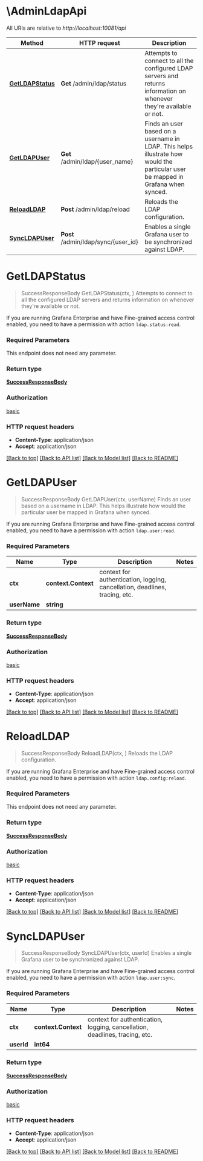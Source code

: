 # \AdminLdapApi

All URIs are relative to *http://localhost:10081/api*

Method | HTTP request | Description
------------- | ------------- | -------------
[**GetLDAPStatus**](AdminLdapApi.md#GetLDAPStatus) | **Get** /admin/ldap/status | Attempts to connect to all the configured LDAP servers and returns information on whenever they&#39;re available or not.
[**GetLDAPUser**](AdminLdapApi.md#GetLDAPUser) | **Get** /admin/ldap/{user_name} | Finds an user based on a username in LDAP. This helps illustrate how would the particular user be mapped in Grafana when synced.
[**ReloadLDAP**](AdminLdapApi.md#ReloadLDAP) | **Post** /admin/ldap/reload | Reloads the LDAP configuration.
[**SyncLDAPUser**](AdminLdapApi.md#SyncLDAPUser) | **Post** /admin/ldap/sync/{user_id} | Enables a single Grafana user to be synchronized against LDAP.


# **GetLDAPStatus**
> SuccessResponseBody GetLDAPStatus(ctx, )
Attempts to connect to all the configured LDAP servers and returns information on whenever they're available or not.

If you are running Grafana Enterprise and have Fine-grained access control enabled, you need to have a permission with action `ldap.status:read`.

### Required Parameters
This endpoint does not need any parameter.

### Return type

[**SuccessResponseBody**](SuccessResponseBody.md)

### Authorization

[basic](../README.md#basic)

### HTTP request headers

 - **Content-Type**: application/json
 - **Accept**: application/json

[[Back to top]](#) [[Back to API list]](../README.md#documentation-for-api-endpoints) [[Back to Model list]](../README.md#documentation-for-models) [[Back to README]](../README.md)

# **GetLDAPUser**
> SuccessResponseBody GetLDAPUser(ctx, userName)
Finds an user based on a username in LDAP. This helps illustrate how would the particular user be mapped in Grafana when synced.

If you are running Grafana Enterprise and have Fine-grained access control enabled, you need to have a permission with action `ldap.user:read`.

### Required Parameters

Name | Type | Description  | Notes
------------- | ------------- | ------------- | -------------
 **ctx** | **context.Context** | context for authentication, logging, cancellation, deadlines, tracing, etc.
  **userName** | **string**|  | 

### Return type

[**SuccessResponseBody**](SuccessResponseBody.md)

### Authorization

[basic](../README.md#basic)

### HTTP request headers

 - **Content-Type**: application/json
 - **Accept**: application/json

[[Back to top]](#) [[Back to API list]](../README.md#documentation-for-api-endpoints) [[Back to Model list]](../README.md#documentation-for-models) [[Back to README]](../README.md)

# **ReloadLDAP**
> SuccessResponseBody ReloadLDAP(ctx, )
Reloads the LDAP configuration.

If you are running Grafana Enterprise and have Fine-grained access control enabled, you need to have a permission with action `ldap.config:reload`.

### Required Parameters
This endpoint does not need any parameter.

### Return type

[**SuccessResponseBody**](SuccessResponseBody.md)

### Authorization

[basic](../README.md#basic)

### HTTP request headers

 - **Content-Type**: application/json
 - **Accept**: application/json

[[Back to top]](#) [[Back to API list]](../README.md#documentation-for-api-endpoints) [[Back to Model list]](../README.md#documentation-for-models) [[Back to README]](../README.md)

# **SyncLDAPUser**
> SuccessResponseBody SyncLDAPUser(ctx, userId)
Enables a single Grafana user to be synchronized against LDAP.

If you are running Grafana Enterprise and have Fine-grained access control enabled, you need to have a permission with action `ldap.user:sync`.

### Required Parameters

Name | Type | Description  | Notes
------------- | ------------- | ------------- | -------------
 **ctx** | **context.Context** | context for authentication, logging, cancellation, deadlines, tracing, etc.
  **userId** | **int64**|  | 

### Return type

[**SuccessResponseBody**](SuccessResponseBody.md)

### Authorization

[basic](../README.md#basic)

### HTTP request headers

 - **Content-Type**: application/json
 - **Accept**: application/json

[[Back to top]](#) [[Back to API list]](../README.md#documentation-for-api-endpoints) [[Back to Model list]](../README.md#documentation-for-models) [[Back to README]](../README.md)


